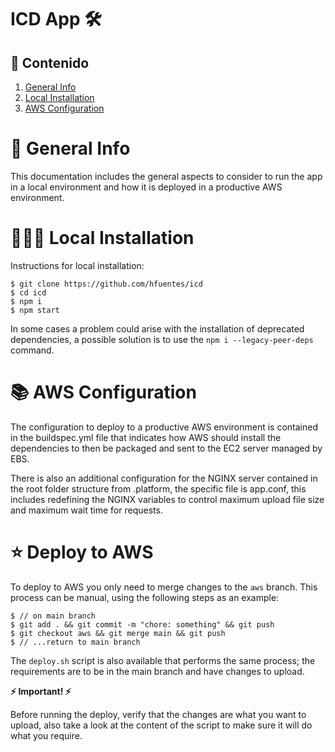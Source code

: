 # ICD App 🛠️

## 🚀 Contenido
1. [General Info](#general-info)
2. [Local Installation](#local-installation)
3. [AWS Configuration](#aws-configuration)

# 💬 General Info

This documentation includes the general aspects to consider to run the app in a local environment and how it is deployed in a productive AWS environment.

# 👨🏻‍🚀 Local Installation

Instructions for local installation:

```
$ git clone https://github.com/hfuentes/icd
$ cd icd
$ npm i
$ npm start
```

In some cases a problem could arise with the installation of deprecated dependencies, a possible solution is to use the ```npm i --legacy-peer-deps``` command.

# 📚 AWS Configuration

The configuration to deploy to a productive AWS environment is contained in the buildspec.yml file that indicates how AWS should install the dependencies to then be packaged and sent to the EC2 server managed by EBS.

There is also an additional configuration for the NGINX server contained in the root folder structure from .platform, the specific file is app.conf, this includes redefining the NGINX variables to control maximum upload file size and maximum wait time for requests.

# ⭐️ Deploy to AWS

To deploy to AWS you only need to merge changes to the ```aws``` branch. This process can be manual, using the following steps as an example:

```
$ // on main branch
$ git add . && git commit -m "chore: something" && git push
$ git checkout aws && git merge main && git push
$ // ...return to main branch
```

The ```deploy.sh``` script is also available that performs the same process; the requirements are to be in the main branch and have changes to upload.

**⚡ Important! ⚡**

Before running the deploy, verify that the changes are what you want to upload, also take a look at the content of the script to make sure it will do what you require.